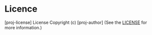 <!--
TODO: Complete proj-lice and proj-author (specify the licence used and the author of the project)
-->
# Licence 
[proj-license] License
Copyright (c) [proj-author]
(See the [LICENSE](/LICENSE.md) for more information.)

